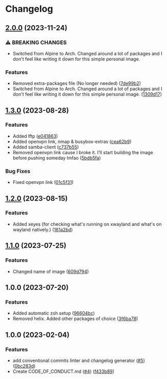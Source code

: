 # Changelog

## [2.0.0](https://github.com/Vitchuu/ambskit/compare/v1.3.0...v2.0.0) (2023-11-24)


### ⚠ BREAKING CHANGES

* Switched from Alpine to Arch. Changed around a lot of packages and I don't feel like writing it down for this simple personal image.

### Features
* Removed extra-packages file (No longer needed) ([7de99b2](https://github.com/Vitchuu/ambskit/commit/7de99b2ffe4f5396d12e13e3ed393977831198aa))
* Switched from Alpine to Arch. Changed around a lot of packages and I don't feel like writing it down for this simple personal image. ([1309d17](https://github.com/Vitchuu/ambskit/commit/1309d175931a925985a9c5da89e7ff199d2cf391))

## [1.3.0](https://github.com/Vitchuu/ambskit/compare/v1.2.0...v1.3.0) (2023-08-28)


### Features

* Added lftp ([e041863](https://github.com/Vitchuu/ambskit/commit/e041863a7489b716e344a66dab01e77c5d9ffb84))
* Added openvpn link, nmap & busybox-extras ([cea62b9](https://github.com/Vitchuu/ambskit/commit/cea62b93a992fd5c8c308ff6af002e0807cc678c))
* Added samba-client ([c737b55](https://github.com/Vitchuu/ambskit/commit/c737b5543a6318b3362c000872c395f5acfc6182))
* Removed openvpn link cause I broke it. I'll start building the image before pushing someday lmfao ([5bdb5fa](https://github.com/Vitchuu/ambskit/commit/5bdb5faf5eb927b8ea8acdebec2bb2274d6a646c))


### Bug Fixes

* Fixed openvpn link ([01c5f31](https://github.com/Vitchuu/ambskit/commit/01c5f3162ee39cfe4a2b03da8c210afb4815cd5b))

## [1.2.0](https://github.com/Vitchuu/ambskit/compare/v1.1.0...v1.2.0) (2023-08-15)


### Features

* Added xeyes (for checking what's running on xwayland and what's on wayland natively.) ([161a2bd](https://github.com/Vitchuu/ambskit/commit/161a2bd53175fe5256fd856ea5f0db6544508bfb))

## [1.1.0](https://github.com/Vitchuu/ambskit/compare/v1.0.0...v1.1.0) (2023-07-25)


### Features

* Changed name of image ([609d794](https://github.com/Vitchuu/ambskit/commit/609d79426d5e7eb1c231c471211e6ed5b4daead6))

## 1.0.0 (2023-07-20)


### Features

* Added automatic zsh setup ([96604bc](https://github.com/Vitchuu/ambskit/commit/96604bc6787eb2ff86d82eccb42e85c6171fb52a))
* Removed helix. Added other packages of choice ([3f6ba78](https://github.com/Vitchuu/ambskit/commit/3f6ba78bceabfabb839cc23eab9a70abb00292b7))

## 1.0.0 (2023-02-04)


### Features

* add conventional commits linter and changelog generator ([#5](https://github.com/ublue-os/boxkit/issues/5)) ([0bc283d](https://github.com/ublue-os/boxkit/commit/0bc283d271878071ef50a413bab48f3bfc1ab312))
* Create CODE_OF_CONDUCT.md ([#4](https://github.com/ublue-os/boxkit/issues/4)) ([f433b89](https://github.com/ublue-os/boxkit/commit/f433b89a1ed125c6c0a251c1eec60525cfe35820))
